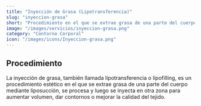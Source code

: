 ```yaml
---
title: "Inyección de Grasa (Lipotransferencia)"
slug: "inyeccion-grasa"
short: "Procedimiento en el que se extrae grasa de una parte del cuerpo, se procesa y se inyecta en otra zona para aumentar volumen o mejorar el tejido."
image: "/images/servicios/inyeccion-grasa.png"
category: "Contorno Corporal"
icon: "/images/icons/Inyeccion-grasa.png"
---
```

## Procedimiento
La inyección de grasa, también llamada lipotransferencia o lipofilling, es un procedimiento estético en el que se extrae grasa de una parte del cuerpo mediante liposucción, se procesa y luego se inyecta en otra zona para aumentar volumen, dar contornos o mejorar la calidad del tejido.
